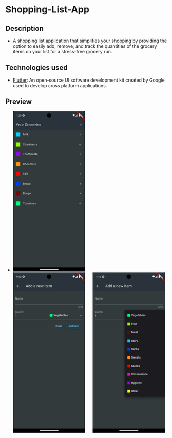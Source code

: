 # Shopping-List-App

## Description

- A shopping list application that simplifies your shopping by providing the option to easily add, remove, and track the quantities of the grocery items on your list for a stress-free grocery run.

## Technologies used

- [Flutter](https://flutter.dev/): An open-source UI software development kit created by Google used to develop cross platform applications.

## Preview

- <img src="/img/1.png" alt="Alt text" title="Main_Screen" height="500" style="padding-right: 20px;"> <img src="/img/2.png" alt="Alt text" title="Add_Item_Screen" height="500" style="padding-right: 20px;">    <img src="/img/3.png" alt="Alt text" title="Choose_Category" height="500">
